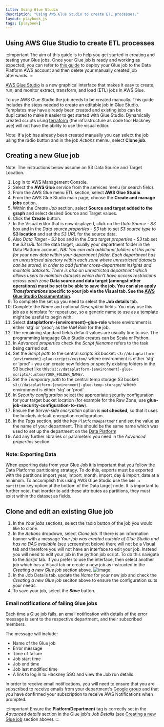 ```yaml
---
title: Using Glue Studio
description: "Using AWS Glue Studio to create ETL processes."
layout: playbook_js
tags: [playbook]
---
```


## Using AWS Glue Studio to create ETL processes

:::important
The aim of this guide is to help you get started in creating and testing your Glue jobs.
Once your Glue job is ready and working as expected, you can refer to [this guide][create-glue-jobs]
to deploy your Glue job to the Data Platform AWS account and then delete your manually created job afterwards.
:::

[AWS Glue Studio][aws-glue-studio] is a new graphical interface that makes it easy to create, run, and monitor extract, transform, and load (ETL) jobs in AWS Glue.

To use AWS Glue Studio the job needs to be created manually. This guide includes the steps needed to create an editable job in Glue Studio. Templates may have already been created and existing jobs can be duplicated to make it easier to get started with Glue Studio. Dynamically created scripts using [terraform][terraform] (the infrastructure as code tool Hackney use) will not have the ability to use the visual editor.

Note: If a job has already been created manually you can select the job using the radio button and in the job _Actions_ mennu, select **Clone job**.

## Creating a new Glue job
Note: The instructions below assume an S3 Data Source and Target Location.

1. Log in to AWS Management Console.
1. Select the **AWS Glue** service from the services menu (or search field).
1. From the AWS Glue menu ETL section, select **AWS Glue Studio**.
1. From the AWS Glue Studio main page, choose the **Create and manage jobs** option.
1. Within the _Create Job_ section, select **Source and target added to the graph** and select desired Source and Target values.
1. Click the **Create** button.
1. In the Visual editor that is now displayed, click on the _Data Source - S3_ box and in the _Data source properties - S3_ tab to set _S3 source type_ to **S3 location** and set the _S3 URL_ for the source data.
1. Also _Data Target - S3_ box and in the _Data target properties - S3_ tab set the _S3 URL_ for the data target, usually your department folder in the Data Platform account. 
_NB: You can add additional folders at this point for your new data within your department folder. Each department has an unrestricted directory within each zone where unrestricted datasets can be stored, in order to add further cross-department insights and maintain datasets. There is also an unrestricted department which  allows users to maintain datasets which don't have access restrictions across each zone_
**Data source and data target (amongst other operations) must be set to be able to save the job. You can also apply _Transformations_ specific to your job via the Visual tab. See the [AWS Glue Studio Documentation][aws-glue-studio-documentation]**.
1. To complete the set up you need to select the **Job details** tab.
1. Complete the _Name_ and optional _Description_ fields. You may use this job as a template for repeat use, so a generic name to use as a template might be useful to begin with.
1. Select **dataplatform-{environment}-glue-role**  where environment is either 'stg' or 'prod'; as the _IAM Role_ for the job.
1. The remaining standard fields default values are usually fine to use. The programming language Glue Studio creates can be Scala or Python.
1. In _Advanced properties_ check the _Script filename_ refers to the task being carried out.
1. Set the _Script path_ to the central scripts S3 bucket: `s3://dataplatform-{environment}-glue-scripts/custom/` where environment is either 'stg' or 'prod' - you can create new folders or specify existing folders in the S3 bucket like this: `s3://dataplatform-{environment}-glue-scripts/custom/YOUR_FOLDER_NAME/`.
1. Set the _Temporary path_ to the central temp storage S3 bucket: `s3://dataplatform-{environment}-glue-temp-storage/` where environment is either 'stg' or 'prod'.
1. In _Security configuration_ select the appropriate security configuration for your target bucket location (for example for the Raw Zone, use **glue-job-security-configuration-to-raw**).
1. Ensure the _Server-side encryption_ option is **not checked**, so that it uses the buckets default encryption configuration.
1. In the _Tags_ section, add the key `PlatformDepartment` and set the value as the name of your department. 
   This should be the same name which was used to set up the department on the [Data Platform][data-platform].
1. Add any further libraries or parameters you need in the _Advanced properties_ section.

### Note: Exporting Data
When exporting data from your Glue Job it is important that you follow the Data Platforms partitioning stratagy. To do this, exports must be exported with the partitions import_year, import_month, import_day & import_date at a minimum. To accomplish this using AWS Glue Studio use the `Add a partition` key option at the bottom of the Data target node. It is important to further note, that inorder to add these attributes as partitions, they must exist within the dataset as fields.

## Clone and edit an existing Glue job

1. In the _Your jobs_ sections, select the radio button of the job you would like to clone.
2. In the _Actions_ dropdown, select _Clone job_. If there is an information banner with a message _Your job was created outside of Glue Studio and has no DAG available_ (see screenshot below) there will not be a Visual tab and therefore you will not have an interface to edit your job. Instead you will need to edit your job in the python job script. To do this navigate to the _Script_ tab. If you prefer to use the interface, then select another job which has a Visual tab or create a new job as instructed in the _Creating a new Glue job_ section above.
![image](https://user-images.githubusercontent.com/46002877/114702251-bcac0500-9d1b-11eb-8475-814523fd58dc.png)
3. In the Job Details tab, update the _Name_ for your new job and check the _Creating a new Glue job_ seciton above to ensure the configuration suits your needs.
4. To save your job, select the **_Save_** button.

### Email notifications of failing Glue jobs

Each time a Glue job fails, an email notification with details of the error message is sent to the respective department, and their subscribed members.

The message will include:
- Name of the Glue job
- Error message
- Time of failure
- Job start time
- Job end time
- Job last modified time
- A link to log in to Hackney SSO and view the Job run details

In order to receive email notifications, you will need to ensure that you are subscribed to receive emails from your department's [Google group][google-groups] and that you have confirmed your subscription to receive AWS Notifications when prompted.

:::important
Ensure the **PlatformDepartment** tag is correctly set in the _Advanced details_ section in the Glue job's _Job Details_ (see [Creating a new Glue job](#creating-a-new-glue-job) section above).
:::

[google-groups]: https://groups.google.com/my-groups
[data-platform]: https://github.com/LBHackney-IT/Data-Platform/blob/main/terraform/05-departments.tf
[aws-glue-studio]: https://docs.aws.amazon.com/glue/latest/ug/what-is-glue-studio.html
[terraform]: https://www.terraform.io/
[aws-glue-studio-documentation]: https://docs.aws.amazon.com/glue/latest/ug/edit-nodes-chapter.html
[using-glue-studio]: https://playbook.hackney.gov.uk/Data-Platform-Playbook/playbook/using-glue-studio
[create-glue-jobs]: ./002-create-glue-jobs
